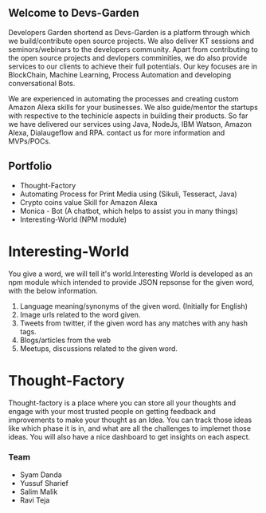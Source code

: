 ## Welcome to Devs-Garden

Developers Garden shortend as Devs-Garden is a platform through which we build/contribute open source projects. We also deliver KT sessions and seminors/webinars to the developers community. Apart from contributing to the open source projects and devlopers comminities, we do also provide services to our clients to achieve their full potentials. Our key focuses are in BlockChain, Machine Learning, Process Automation and developing conversational Bots.

We are experienced in automating the processes and creating custom Amazon Alexa skills for your businesses. We also guide/mentor the startups with respective to the techinicle aspects in building their products. So far we have delivered our services using Java, NodeJs, IBM Watson, Amazon Alexa, Dialaugeflow and RPA. contact us for more information and MVPs/POCs.

## Portfolio
  -   Thought-Factory
  -   Automating Process for Print Media using (Sikuli, Tesseract, Java)
  -   Crypto coins value Skill for Amazon Alexa
  -   Monica - Bot (A chatbot, which helps to assist you in many things)
  -   Interesting-World (NPM module)


# Interesting-World

You give a word, we will tell it's world.Interesting World is developed as an npm module which intended to provide JSON repsonse for the given word, with the below information.

  1. Language meaning/synonyms of the given word. (Initially for English)
  2. Image urls related to the word given.
  3. Tweets from twitter, if the given word has any matches with any hash tags.
  4. Blogs/articles from the web
  5. Meetups, discussions related to the given word.
  
# Thought-Factory
  Thought-factory is a place where you can store all your thoughts and engage with your most trusted people on getting feedback and improvements to make your thought as an Idea. You can track those ideas like which phase it is in, and what are all the challenges to implemet those ideas. You will also have a nice dashboard to get insights on each aspect.


### Team

- Syam Danda
- Yussuf Sharief
- Salim Malik
- Ravi Teja
